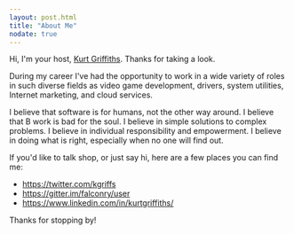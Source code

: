 ```yaml
---
layout: post.html
title: "About Me"
nodate: true
---
```


Hi, I'm your host, <a href="http://kgriffs.com" title="About Kurt Griffiths" target="_blank">Kurt Griffiths</a>. Thanks for taking a look.

During my career I've had the opportunity to work in a wide variety of roles in such diverse fields as video game development, drivers, system utilities, Internet marketing, and cloud services. 

I believe that software is for humans, not the other way around. I believe that B work is bad for the soul. I believe in simple solutions to complex problems. I believe in individual responsibility and empowerment. I believe in doing what is right, especially when no one will find out. 

If you'd like to talk shop, or just say hi, here are a few places you can find me:

* https://twitter.com/kgriffs
* https://gitter.im/falconry/user
* https://www.linkedin.com/in/kurtgriffiths/

Thanks for stopping by!
